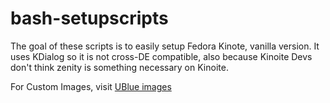 # bash-setupscripts
The goal of these scripts is to easily setup Fedora Kinote, vanilla version.
It uses KDialog so it is not cross-DE compatible, also because Kinoite Devs don't think zenity is something necessary on Kinoite.


For Custom Images, visit [UBlue images](universal-blue.org/images/)
